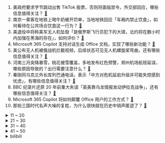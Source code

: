 1. 美政府要求字节跳动出售 TikTok 股票，否则将面临禁令，外交部回应，哪些信息值得关注？ [:link:](https://www.zhihu.com/question/589962453)
2. 南京一乘客在地铁上喝牛奶被开罚单，当地地铁回应「车厢内禁止饮食」，如何看待在公共场合饮食这一行为？ [:link:](https://www.zhihu.com/question/589726175)
3. 美退役中将称美军无人机坠毁「是俄罗斯飞行员犯下的大错，北约将在数小时内加强在黑海的存在」，如何评价？ [:link:](https://www.zhihu.com/question/589700118)
4. Microsoft 365 Copilot 支持对话生成 Office 文档，实现了哪些新功能？ [:link:](https://www.zhihu.com/question/590063645)
5. 美公布无人机被俄战机拦截视频，后续状态可见无人机螺旋桨弯曲，还有哪些信息值得关注？ [:link:](https://www.zhihu.com/question/590020982)
6. 河南三月突降暴雪，桃花被雪覆盖，多地发布红色预警，郑州机场航班延误，哪些原因导致的？出行需要注意什么？ [:link:](https://www.zhihu.com/question/590043568)
7. 秦刚同乌克兰外长库列巴通电话，表示「中方对危机延宕升级并可能失控感到忧虑」，有哪些信息值得关注？ [:link:](https://www.zhihu.com/question/590043950)
8. BBC 纪录片还原 20 年前重大失误「英美靠乌龙情报发动伊拉克战争」，还有哪些信息值得关注？ [:link:](https://www.zhihu.com/question/589466464)
9. Microsoft 365 Copilot 将如何颠覆 Office 用户的工作方式？ [:link:](https://www.zhihu.com/question/590063993)
10. 那些三国时代名声大噪的复姓，为什么很快就在历史中销声匿迹了？ [:link:](https://www.zhihu.com/question/588444868)
<details>
<summary>11 ~ 20</summary>

11. 媒体暗访蜜雪冰城，频繁改过期标签，员工无健康证上岗，加盟模式经营存在哪些问题？食品安全应如何保证？ [:link:](https://www.zhihu.com/question/589789345)
12. 男子打车 16 公里被收费 142 元，出租车公司称「司机个人行为」，如何看待此事？ [:link:](https://www.zhihu.com/question/589527693)
13. 如何看待赛凡数字生命卡合金材料由铝合金更换为锌合金？两种材料哪个更好？ [:link:](https://www.zhihu.com/question/589972865)
14. 如何在六小时睡眠内得到十小时睡眠的效果？ [:link:](https://www.zhihu.com/question/587922613)
15. 国内有哪些堪称「最后的秘境」的地方？ [:link:](https://www.zhihu.com/question/589350455)
16. 尹锡悦称「日本已深刻道歉，日韩不应再为历史恩怨对抗」，对此如何评价？日韩两国是否能摒弃前嫌，实现合作？ [:link:](https://www.zhihu.com/question/589897589)
17. 网文《校花的贴身高手》连载十余年被网友举报，如何看待此事？ [:link:](https://www.zhihu.com/question/589689512)
18. 智商至少需要达到多少，看高等代数和数学分析才会毫无压力？ [:link:](https://www.zhihu.com/question/589541513)
19. 国防部回应美批准新一轮对台军售，称「解放军严阵以待」，不为「台独」分裂活动留任何空间，释放出什么信号？ [:link:](https://www.zhihu.com/question/589961157)
20. 地球年龄 46 亿年是指它已经绕太阳 46 亿圈还是说按 2023 年的时间计算它已经 46 亿岁了？ [:link:](https://www.zhihu.com/question/589109007)
</details>
<details>
<summary>21 ~ 30</summary>

21. 男友妈妈要在婚房上添加居住权，我不同意，是错的吗？ [:link:](https://www.zhihu.com/question/589538683)
22. 瑞信将从瑞士央行借入至多 500 亿瑞郎资金，投行人士称其问题比硅谷银行严重得多，哪些信息值得关注？ [:link:](https://www.zhihu.com/question/590014808)
23. 到底“工资开多少，我就做多少的活”这种想法对不对？ [:link:](https://www.zhihu.com/question/588370062)
24. Uzi 直播称「LPL 春季赛强度真不高，感觉夏季赛很多失业的要回来了」这是在给自己的二次复出铺路吗？ [:link:](https://www.zhihu.com/question/589923306)
25. CBA 官方宣布同意新疆男篮重回 CBA，缺席比赛按 0-20 积0分处理，哪些信息值得关注？ [:link:](https://www.zhihu.com/question/589725638)
26. 汕头再现工人赤脚踩腌菜，苍蝇乱飞污水横流，工人称「全天下都这么做」，如何看待此事？食品卫生如何保证？ [:link:](https://www.zhihu.com/question/589694232)
27. 《英雄联盟》「德拉克萨的暮刃」是怎么从刺客必备变成狗都不要的？ [:link:](https://www.zhihu.com/question/588254713)
28. 《狂飙》高启强的强盛集团为什么没去其它地方开疆扩土，而是一直在京海发展？ [:link:](https://www.zhihu.com/question/589530358)
29. 怎么用 Excel 做出专业的 project 甘特图？ [:link:](https://www.zhihu.com/question/20521096)
30. 2023 国考成绩出来后，应该如何准备面试呢？ [:link:](https://www.zhihu.com/question/589285579)
</details>
<details>
<summary>31 ~ 40</summary>

31. 妇女地铁上挥拳连续暴击小伙还叫嚣「男人必须站着」，警方回应「她喝醉了」，如何看待此事？ [:link:](https://www.zhihu.com/question/589910968)
32. 美媒透露俄方已抵达美无人机黑海坠毁地，紧盯俄方是否能打捞到残骸，哪些信息值得关注？ [:link:](https://www.zhihu.com/question/589926190)
33. 女生怎么和很多女生相处? [:link:](https://www.zhihu.com/question/585182148)
34. 学历重要还是有一门技术重要？ [:link:](https://www.zhihu.com/question/589789898)
35. 时间是人类的幻觉吗？ [:link:](https://www.zhihu.com/question/25265082)
36. 如何评价综艺《声生不息·宝岛季》？ [:link:](https://www.zhihu.com/question/589943483)
37. 狗起源在哪里？ [:link:](https://www.zhihu.com/question/474819494)
38. 如何评价《画江湖之不良人》的第六季第四集？ [:link:](https://www.zhihu.com/question/589899660)
39. 岸田文雄与到访的尹锡悦举行会谈，日韩首脑可能谈些什么？对国际局势将有何影响？ [:link:](https://www.zhihu.com/question/589910061)
40. 麦迪在 NBA 中的天赋实力怎么样？ [:link:](https://www.zhihu.com/question/550488261)
</details>
<details>
<summary>41 ~ 50</summary>

41. 2026 世界杯赛制确定，48 队分 12 组，夺冠需踢 8 场，这对各球队比赛造成什么影响？ [:link:](https://www.zhihu.com/question/589568163)
42. 对于新能源汽车一直在「堆里程」你怎么看？多少续航是合适的呢？ [:link:](https://www.zhihu.com/question/582113557)
43. 旧石器时代和新石器时代区别是什么? [:link:](https://www.zhihu.com/question/28111579)
44. 媒体谈孔乙己文学，称「当代有志青年绝不会被困在长衫中」，带来哪些启示？「长衫」对你来说是困扰吗？ [:link:](https://www.zhihu.com/question/589931318)
45. 要多读书还是读好书？ [:link:](https://www.zhihu.com/question/395087141)
46. 显示器蓝光伤眼这一说法有文献支持吗？ [:link:](https://www.zhihu.com/question/21523529)
47. 如何正确理解年轻人想要「提前退休」的心态？没有实现财务自由，可以提前退休吗？ [:link:](https://www.zhihu.com/question/589690600)
48. 如果公司把人力资源部撤销了，会有啥后果？ [:link:](https://www.zhihu.com/question/458496886)
49. 老年人被诱导花钱买理财课，此行为被多次处罚后「套路」依然存在，如何看待财商课乱象问题？ [:link:](https://www.zhihu.com/question/589690593)
50. 电视剧《他是谁》中有哪些细思极恐的细节？ [:link:](https://www.zhihu.com/question/589571699)
</details><details>
<summary>bilibili</summary>

1. 队庆｜《我要打篮球》庆语其 刘恩泽 [:link:](//www.bilibili.com/video/BV1k84y1A7Gy)
2. 贱谍过家家（3） [:link:](//www.bilibili.com/video/BV1k54y1K7rQ)
3. 这个动画是属于老鼠的青春 [:link:](//www.bilibili.com/video/BV1Rx4y1N7TF)
4. 周深献唱新海诚最新电影《铃芽之旅》同名中文主题曲 [:link:](//www.bilibili.com/video/BV1AM411W7E5)
5. 伊朗沙特为何复交？为什么在中国？美国怕了吗？ [:link:](//www.bilibili.com/video/BV1ZX4y1Z7o3)
6. 抓到一只委屈的柱柱猫！ [:link:](//www.bilibili.com/video/BV1Db411o7WU)
7. 「人群太吵了 我想一个人看这段风景 安静和孤独 踏实又自由」 [:link:](//www.bilibili.com/video/BV1S84y1c7ht)
8. 过瘾！妍珍呐，你完蛋了！一口气看完9.2分复仇爽剧《黑暗荣耀》S2 [:link:](//www.bilibili.com/video/BV1DL411y7VY)
9. 老婆给我生了个女儿 [:link:](//www.bilibili.com/video/BV1zo4y1B7MC)
10. 《明日方舟》危机合约新赛季「起源行动」宣传PV [:link:](//www.bilibili.com/video/BV15v4y1L7nB)
<details>
<summary>11 ~ 20</summary>

11. 你随口交代的一句话，猫可以记好久… [:link:](//www.bilibili.com/video/BV1nL411o7EG)
12. 辞 职 宣 传 片 [:link:](//www.bilibili.com/video/BV1nL411o7cs)
13. 【渐构】万字科普ChatGPT-4为什么会颠覆人类社会 [:link:](//www.bilibili.com/video/BV1MY4y1R7EN)
14. 小傲尘封厨具！小潮跺脚生气！ [:link:](//www.bilibili.com/video/BV1Tv4y177Fj)
15. 我决定了，带日本媳妇回趟娘家！预计花销五万，日本消费这么高？ [:link:](//www.bilibili.com/video/BV1E94y1F7cj)
16. 帅小伙人生第一次烤全羊，没想到这么没想到！ [:link:](//www.bilibili.com/video/BV1Q24y1M7G2)
17. 复仇盛宴，全程高能！爆肝解说《黑暗荣耀2》大结局！ [:link:](//www.bilibili.com/video/BV1JM411W7N2)
18. 重庆|突然的光 [:link:](//www.bilibili.com/video/BV1qk4y1b7z6)
19. 我情绪跌宕起伏的一天 [:link:](//www.bilibili.com/video/BV1Mg4y1t7z5)
20. 费列罗：你这样复刻，我真的会谢 [:link:](//www.bilibili.com/video/BV1FM4y1k7Nk)
</details>
<details>
<summary>21 ~ 30</summary>

21. 2000年的中国发生了什么？【激荡四十年·2000】 [:link:](//www.bilibili.com/video/BV1LL411k7Tj)
22. 一年花5000万忽悠女人的护肤品广告商 [:link:](//www.bilibili.com/video/BV1Qs4y1G7U3)
23. 【刘谦魔术课】 预测柯洁的棋步，可能吗？ [:link:](//www.bilibili.com/video/BV1QT411r76p)
24. 把烟伪装成“玩具”卖给孩子？ 暗查黑暗工厂，我扒出了背后的团伙 [:link:](//www.bilibili.com/video/BV1bY411z77T)
25. 骑上我心爱的小摩托，他永远不会堵车 [:link:](//www.bilibili.com/video/BV1AX4y1f7aJ)
26. John爷爷的宠粉大惊喜！超详细Tom猫画法 [:link:](//www.bilibili.com/video/BV1hk4y1h7X3)
27. 吃完城隍庙这家店，想给来上海旅游的小伙伴道个歉... [:link:](//www.bilibili.com/video/BV1XL411y7z7)
28. 【小白Nanno】有遇到那个愿意陪你做所有事情的人吗 [:link:](//www.bilibili.com/video/BV1bk4y1b7J4)
29. 很火的两个书籍图片出处（川哥+妈披发） [:link:](//www.bilibili.com/video/BV17b411f7MK)
30. 《 海 绵 宝 宝 》 [:link:](//www.bilibili.com/video/BV1oP411o7Q6)
</details>
<details>
<summary>31 ~ 40</summary>

31. 流浪两年半走遍半个中国，终于回到家乡，感觉真好 [:link:](//www.bilibili.com/video/BV19Y4y197tq)
32. 震 动 模 式 ！ [:link:](//www.bilibili.com/video/BV1ec41177tG)
33. 【落叶逐火】CF-EX-1至8突袭 摆完挂机 简单好抄（明日方舟艾露猫的委托柜台） [:link:](//www.bilibili.com/video/BV1HT411r7RE)
34. 修马桶修下水道的水到底有多深？弄不好修个马桶几千块钱都得搭进去。 [:link:](//www.bilibili.com/video/BV1524y137qT)
35. 不要跟妈妈诉苦，她帮不到 睡不着 [:link:](//www.bilibili.com/video/BV1iY411z7Nw)
36. [菊草TOON] 头上的数字 [:link:](//www.bilibili.com/video/BV1d24y1M7eA)
37. 多种口味烤冷面，有你喜欢的吗？ [:link:](//www.bilibili.com/video/BV1rY4y1977w)
38. 外卖214元鳗鱼饭和19元鳗鱼饭，究竟有什么区别？【外卖对决】 [:link:](//www.bilibili.com/video/BV1AT411Y7gA)
39. 又杀疯了！9.3分的韩国复仇神剧这次终于一爽到底！深度解说《黑暗荣耀2》（上） [:link:](//www.bilibili.com/video/BV17P411Z7jo)
40. 这一钳子下去头都得没 [:link:](//www.bilibili.com/video/BV1XP411o7ob)
</details>
<details>
<summary>41 ~ 50</summary>

41. 燃哭了！这才叫高开高走，金属狂潮！零差评宝藏佳作《杀戮猎鹰》 [:link:](//www.bilibili.com/video/BV19x4y1N7r2)
42. 史上生态系统最复杂的游戏！甚至可以驯服捕猎者！ [:link:](//www.bilibili.com/video/BV1CM411p721)
43. 用中国古籍测试外国人汉语水平 [:link:](//www.bilibili.com/video/BV1eT411r7kt)
44. 日本最努力生活的大爷，70岁拥有亿万身家，却每天骑40公里薅羊毛 [:link:](//www.bilibili.com/video/BV15x4y1K7Yy)
45. 简单的电动车 [:link:](//www.bilibili.com/video/BV13x4y1K7co)
46. 极限冲刺！！！ [:link:](//www.bilibili.com/video/BV1so4y1B7Ab)
47. 恕我直言深柜收纳，不搜“收纳盒”，更好用 [:link:](//www.bilibili.com/video/BV1QY4y1975G)
48. 【(G)I-DLE】[宋雨琦] - 'Flowers / Miley Cyrus' (Cover) [:link:](//www.bilibili.com/video/BV1aL411k7Hu)
49. 我就说不能让00后这么早接手传统习俗 [:link:](//www.bilibili.com/video/BV1Ro4y167vD)
50. 这都拿不下你？ [:link:](//www.bilibili.com/video/BV1eX4y1S76n)
</details>
<details>
<summary>51 ~ 60</summary>

51. 你管这叫修正带？ [:link:](//www.bilibili.com/video/BV158411F7eF)
52. 手搓V2发动机！我为7岁女儿造小摩托 [:link:](//www.bilibili.com/video/BV1FM411W76K)
53. 逆   天  中  配 [:link:](//www.bilibili.com/video/BV1s24y1t7SS)
54. 首季完结，乔尔杀穿！抵达火萤医院！精讲《最后生还者》第9集结局（含剧集评价，彩蛋分享）【墨菲】 [:link:](//www.bilibili.com/video/BV15v4y177g3)
55. 我被食人族邀请到了家里过夜..... [:link:](//www.bilibili.com/video/BV1ux4y1K78U)
56. 这是十几年来让我感悟最深的一次理发… [:link:](//www.bilibili.com/video/BV1rM4y1r7Qh)
57. 假如我的校园是一款RPG游戏！ [:link:](//www.bilibili.com/video/BV1E84y1A7z2)
58. 割喉强奸、杀人碎尸、雨夜尾随……这部新剧也太敢拍了吧！国产犯罪剧《他是谁》 [:link:](//www.bilibili.com/video/BV1JT411k7Vp)
59. 当三国走进现实 [:link:](//www.bilibili.com/video/BV1Yg4y1b7PA)
60. 这三个月我搞了票大的 [:link:](//www.bilibili.com/video/BV1k54y1K7Bj)
</details>
<details>
<summary>61 ~ 70</summary>

61. 我二舅介绍的，兄弟们认真的 [:link:](//www.bilibili.com/video/BV1Dv4y1j7PC)
62. 被打了 今天没段子 [:link:](//www.bilibili.com/video/BV1u8411F7Eo)
63. 深度|| 秦始皇的权力暗战，十年速灭六国的秦并天下总开关 [:link:](//www.bilibili.com/video/BV1gx4y1P7M9)
64. “神被她的信徒欺骗了。”              把乡下老家养鸡房子改造成了废弃病院…… [:link:](//www.bilibili.com/video/BV1V24y137Mu)
65. 【花小烙】被称为“魔鬼的苹果”的土豆，是如何征服世界的！ [:link:](//www.bilibili.com/video/BV1KY4y1R7dY)
66. 人类还有希望吗 [:link:](//www.bilibili.com/video/BV1vs4y1G7aY)
67. 《内鱼的尽头是…？》 [:link:](//www.bilibili.com/video/BV13g4y1473k)
68. 逛仓储式超市不敢囤货？教你高效搬进冰箱！ [:link:](//www.bilibili.com/video/BV1kc411776g)
69. #每周一拍 这是一个预谋了4年的视频。她肉眼可见地长大，我肉眼可见地变老，他肉眼可见地变圆...#怀孕#成长记录 [:link:](//www.bilibili.com/video/BV1q54y1M79z)
70. 只有经历过才会感同身受… [:link:](//www.bilibili.com/video/BV1CM411p7DM)
</details>
<details>
<summary>71 ~ 80</summary>

71. 两天不回信息就算默认分手？ [:link:](//www.bilibili.com/video/BV1w24y137jH)
72. 【双语】特斯拉改装120寸轮毂，增加“逆天”功能 [:link:](//www.bilibili.com/video/BV1354y1T75H)
73. 上海.红房子西菜馆 厨子探店¥1?86 [:link:](//www.bilibili.com/video/BV1A24y1t7JP)
74. 卧底销量10万+海鲜｜有毒硼砂泡黄金鲍，海参边煮边上色 [:link:](//www.bilibili.com/video/BV11Y4y197S1)
75. 妍珍呐！我来模仿你了！我现在的嗓子已经哑了，过来给我道歉呐！ [:link:](//www.bilibili.com/video/BV1p24y1t7MX)
76. 《崩坏3》真我·人之律者服装「春好桃夭」即将登场 [:link:](//www.bilibili.com/video/BV1tP411f7BY)
77. 当你把物体挤压到极致 [:link:](//www.bilibili.com/video/BV1wL411o7bA)
78. 说一句话就可以免费吃饭，老板的爱心感动了我！ [:link:](//www.bilibili.com/video/BV1k24y1M742)
79. 出来拍点成年人应该看的片子 [:link:](//www.bilibili.com/video/BV1wg4y1t7Pg)
80. 人多力量大 [:link:](//www.bilibili.com/video/BV1Xx4y1A7UM)
</details>
<details>
<summary>81 ~ 90</summary>

81. 是男人就一口气喝完 [:link:](//www.bilibili.com/video/BV1Vv4y177s6)
82. 第一次见这么细节的演技 [:link:](//www.bilibili.com/video/BV1Bv4y177KT)
83. 两年了，我还是忘不了她。。。 [:link:](//www.bilibili.com/video/BV1e84y1c7GB)
84. 智圆行方 我的世界永恒的MC生存 二周目EP25 [:link:](//www.bilibili.com/video/BV1sL411k75v)
85. 耗时3720小时，原神史上首位角色最高伤害诞生！巅峰无法被撼动，因已达到极限！ [:link:](//www.bilibili.com/video/BV1fP411f7ZW)
86. 放到整个csgo圈子都是相当炸裂的存在！ [:link:](//www.bilibili.com/video/BV1yo4y167Vc)
87. 反恐精英 [:link:](//www.bilibili.com/video/BV1JL411o769)
88. 《我们结婚了！！！》 [:link:](//www.bilibili.com/video/BV1PL411o7vS)
89. 【村上幸平】假面骑士555主角组齐聚B站！一起来回顾经典! [:link:](//www.bilibili.com/video/BV1TX4y1f7eP)
90. 一面多吃 [:link:](//www.bilibili.com/video/BV1dx4y1A76r)
</details>
<details>
<summary>91 ~ 100</summary>

91. 我愿称这个视频为《学英语最强外挂》 [:link:](//www.bilibili.com/video/BV1c54y1T7Pi)
92. 甘蔗果盘 [:link:](//www.bilibili.com/video/BV1sx4y1K7uk)
93. 老薛说的对4536251 [:link:](//www.bilibili.com/video/BV1X84y1w7zq)
94. 【战双帕弥什】新版本「萦森歧路」PV公开 | 幽林逐影，离群归程 [:link:](//www.bilibili.com/video/BV1V8411F7PU)
95. 【JUMP】大学生打螺丝没什么不可以？董明珠说的没错，但学不来。 [:link:](//www.bilibili.com/video/BV1XL411k7AS)
96. 【明日方舟】“落叶逐火”CF-EX1~8摆完挂机全关卡攻略！操作轻松+语音详解的愉悦攻略！《明日方舟》|魔法Zc目录 [:link:](//www.bilibili.com/video/BV12Y4y197Kz)
97. 诺手最赖皮连招！剑姬：我这个英雄怎么没W？ [:link:](//www.bilibili.com/video/BV1wY4y1R7Th)
98. 土味攻击，最为致命！ [:link:](//www.bilibili.com/video/BV1nM4y1r7QM)
99. 雨夜连环碎尸案，凶手极其残暴，破案犹如大海捞针！《他是谁》 [:link:](//www.bilibili.com/video/BV1YL411o7hS)
100. 【半佛】上帝都怕点外卖 [:link:](//www.bilibili.com/video/BV1As4y1V77K)
</details></details>